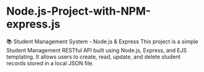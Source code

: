 # Node.js-Project-with-NPM-express.js
📚 Student Management System - Node.js &amp; Express This project is a simple Student Management RESTful API built using Node.js, Express, and EJS templating. It allows users to create, read, update, and delete student records stored in a local JSON file.
